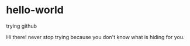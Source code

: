 # hello-world
trying github


Hi there!
never stop trying because you don't know what is hiding for you.
